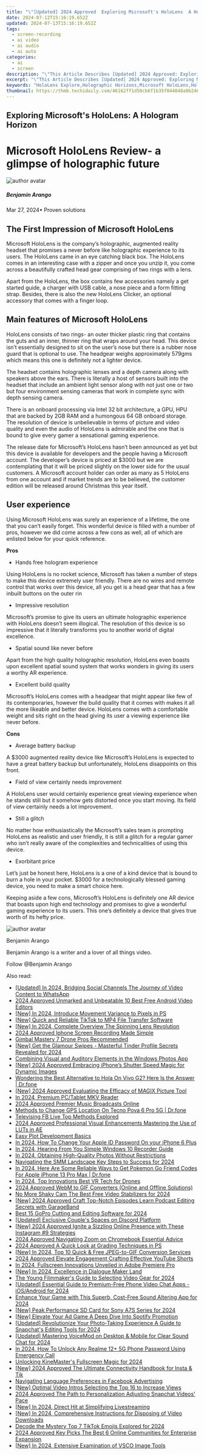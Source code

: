 ```yaml
---
title: "\"[Updated] 2024 Approved  Exploring Microsoft's HoloLens  A Hologram Horizon\""
date: 2024-07-12T15:16:19.652Z
updated: 2024-07-13T15:16:19.652Z
tags: 
  - screen-recording
  - ai video
  - ai audio
  - ai auto
categories: 
  - ai
  - screen
description: "\"This Article Describes [Updated] 2024 Approved: Exploring Microsoft's HoloLens: A Hologram Horizon\""
excerpt: "\"This Article Describes [Updated] 2024 Approved: Exploring Microsoft's HoloLens: A Hologram Horizon\""
keywords: "HoloLens Explore,Holographic Horizons,Microsoft HoloLens,HoloLens Hologram,Innovative HoloTech,Virtual Reality Holo,HoloLens Technology"
thumbnail: https://thmb.techidaily.com/46162ff1d50cb6f1b35f044048a0b2464ebecd738e59505ca40bf7c4a2c48673.png
---
```


## Exploring Microsoft's HoloLens: A Hologram Horizon

# Microsoft HoloLens Review- a glimpse of holographic future

![author avatar](https://images.wondershare.com/filmora/article-images/benjamin-arango-author.jpg)

##### Benjamin Arango

 Mar 27, 2024• Proven solutions

## The First Impression of Microsoft HoloLens

 Microsoft HoloLens is the company’s holographic, augmented reality headset that promises a never before like holographic experience to its users. The HoloLens came in an eye catching black box. The HoloLens comes in an interesting case with a zipper and once you unzip it, you come across a beautifully crafted head gear comprising of two rings with a lens.

 Apart from the HoloLens, the box contains few accessories namely a get started guide, a charger with USB cable, a nose piece and a form fitting strap. Besides, there is also the new HoloLens Clicker, an optional accessory that comes with a finger loop.

## Main features of Microsoft HoloLens

 HoloLens consists of two rings- an outer thicker plastic ring that contains the guts and an inner, thinner ring that wraps around your head. This device isn’t essentially designed to sit on the user’s nose but there is a rubber nose guard that is optional to use. The headgear weighs approximately 579gms which means this one is definitely not a lighter device.

 The headset contains holographic lenses and a depth camera along with speakers above the ears. There is literally a host of sensors built into the headset that include an ambient light sensor along with not just one or two but four environment sensing cameras that work in complete sync with depth sensing camera.

 There is an onboard processing via Intel 32 bit architecture, a GPU, HPU that are backed by 2GB RAM and a humongous 64 GB onboard storage. The resolution of device is unbelievable in terms of picture and video quality and even the audio of HoloLens is admirable and the one that is bound to give every gamer a sensational gaming experience.

 The release date for Microsoft’s HoloLens hasn’t been announced as yet but this device is available for developers and the people having a Microsoft account. The developer’s device is priced at $3000 but we are contemplating that it will be priced slightly on the lower side for the usual customers. A Microsoft account holder can order as many as 5 HoloLens from one account and if market trends are to be believed, the customer edition will be released around Christmas this year itself.

## User experience

 Using Microsoft HoloLens was surely an experience of a lifetime, the one that you can’t easily forget. This wonderful device is filled with a number of pros, however we did come across a few cons as well, all of which are enlisted below for your quick reference.

**Pros**

* Hands free hologram experience

 Using HoloLens is no rocket science, Microsoft has taken a number of steps to make this device extremely user friendly. There are no wires and remote control that works over this device, all you get is a head gear that has a few inbuilt buttons on the outer rin

* Impressive resolution

 Microsoft’s promise to give its users an ultimate holographic experience with HoloLens doesn’t seem illogical. The resolution of this device is so impressive that it literally transforms you to another world of digital excellence.

* Spatial sound like never before

 Apart from the high quality holographic resolution, HoloLens even boasts upon excellent spatial sound system that works wonders in giving its users a worthy AR experience.

* Excellent build quality

 Microsoft’s HoloLens comes with a headgear that might appear like few of its contemporaries, however the build quality that it comes with makes it all the more likeable and better device. HoloLens comes with a comfortable weight and sits right on the head giving its user a viewing experience like never before.

**Cons**

* Average battery backup

 A $3000 augmented reality device like Microsoft’s HoloLens is expected to have a great battery backup but unfortunately, HoloLens disappoints on this front.

* Field of view certainly needs improvement

 A HoloLens user would certainly experience great viewing experience when he stands still but it somehow gets distorted once you start moving. Its field of view certainly needs a lot improvement.

* Still a glitch

 No matter how enthusiastically the Microsoft’s sales team is prompting HoloLens as realistic and user friendly, it is still a glitch for a regular gamer who isn’t really aware of the complexities and technicalities of using this device.

* Exorbitant price

 Let’s just be honest here, HoloLens is a one of a kind device that is bound to burn a hole in your pocket. $3000 for a technologically blessed gaming device, you need to make a smart choice here.

 Keeping aside a few cons, Microsoft’s HoloLens is definitely one AR device that boasts upon high end technology and promises to give a wonderful gaming experience to its users. This one’s definitely a device that gives true worth of its hefty price.

![author avatar](https://images.wondershare.com/filmora/article-images/benjamin-arango-author.jpg)

Benjamin Arango

Benjamin Arango is a writer and a lover of all things video.

Follow @Benjamin Arango


<ins class="adsbygoogle"
     style="display:block"
     data-ad-format="autorelaxed"
     data-ad-client="ca-pub-7571918770474297"
     data-ad-slot="1223367746"></ins>



<ins class="adsbygoogle"
     style="display:block"
     data-ad-client="ca-pub-7571918770474297"
     data-ad-slot="8358498916"
     data-ad-format="auto"
     data-full-width-responsive="true"></ins>




<span class="atpl-alsoreadstyle">Also read:</span>
<div><ul>
<li><a href="https://twitter-videos.techidaily.com/updated-in-2024-bridging-social-channels-the-journey-of-video-content-to-whatsapp/"><u>[Updated] In 2024, Bridging Social Channels  The Journey of Video Content to WhatsApp</u></a></li>
<li><a href="https://video-content-creator.techidaily.com/2024-approved-unmarked-and-unbeatable-10-best-free-android-video-editors/"><u>2024 Approved Unmarked and Unbeatable 10 Best Free Android Video Editors</u></a></li>
<li><a href="https://fox-cloud.techidaily.com/new-in-2024-introduce-movement-variance-to-pixels-in-ps/"><u>[New] In 2024, Introduce Movement Variance to Pixels in PS</u></a></li>
<li><a href="https://tiktok-videos.techidaily.com/new-quick-and-reliable-tiktok-to-mp4-file-transfer-software/"><u>[New] Quick and Reliable TikTok to MP4 File Transfer Software</u></a></li>
<li><a href="https://fox-cloud.techidaily.com/new-in-2024-complete-overview-the-spinning-lens-revolution/"><u>[New] In 2024, Complete Overview  The Spinning Lens Revolution</u></a></li>
<li><a href="https://screen-activity-recording.techidaily.com/2024-approved-iphone-screen-recording-made-simple/"><u>2024 Approved  Iphone Screen Recording Made Simple</u></a></li>
<li><a href="https://fox-cloud.techidaily.com/gimbal-mastery-7-drone-pros-recommended/"><u>Gimbal Mastery  7 Drone Pros Recommended</u></a></li>
<li><a href="https://fox-cloud.techidaily.com/new-get-the-glamour-swipes-masterful-tinder-profile-secrets-revealed-for-2024/"><u>[New] Get the Glamour Swipes - Masterful Tinder Profile Secrets Revealed for 2024</u></a></li>
<li><a href="https://fox-cloud.techidaily.com/combining-visual-and-auditory-elements-in-the-windows-photos-app/"><u>Combining Visual and Auditory Elements in the Windows Photos App</u></a></li>
<li><a href="https://fox-cloud.techidaily.com/new-2024-approved-embracing-iphones-shutter-speed-magic-for-dynamic-images/"><u>[New] 2024 Approved  Embracing iPhone’s Shutter Speed Magic for Dynamic Images</u></a></li>
<li><a href="https://fake-location.techidaily.com/wondering-the-best-alternative-to-hola-on-vivo-g2-here-is-the-answer-drfone-by-drfone-virtual-android/"><u>Wondering the Best Alternative to Hola On Vivo G2? Here Is the Answer | Dr.fone</u></a></li>
<li><a href="https://fox-cloud.techidaily.com/new-2024-approved-evaluating-the-efficacy-of-magix-picture-tool/"><u>[New] 2024 Approved  Evaluating the Efficacy of MAGIX Picture Tool</u></a></li>
<li><a href="https://fox-cloud.techidaily.com/in-2024-premium-pctablet-mkv-reader/"><u>In 2024, Premium PC/Tablet MKV Reader</u></a></li>
<li><a href="https://fox-cloud.techidaily.com/2024-approved-premier-music-broadcasts-online/"><u>2024 Approved  Premier Music Broadcasts Online</u></a></li>
<li><a href="https://fake-location.techidaily.com/methods-to-change-gps-location-on-tecno-pova-6-pro-5g-drfone-by-drfone-virtual-android/"><u>Methods to Change GPS Location On Tecno Pova 6 Pro 5G | Dr.fone</u></a></li>
<li><a href="https://facebook-videos.techidaily.com/televising-fb-live-top-methods-explored/"><u>Televising FB Live  Top Methods Explored</u></a></li>
<li><a href="https://extra-skills.techidaily.com/2024-approved-professional-visual-enhancements-mastering-the-use-of-luts-in-ae/"><u>2024 Approved  Professional Visual Enhancements  Mastering the Use of LUTs in AE</u></a></li>
<li><a href="https://fox-cloud.techidaily.com/easy-plot-development-basics/"><u>Easy Plot Development Basics</u></a></li>
<li><a href="https://ios-unlock.techidaily.com/in-2024-how-to-change-your-apple-id-password-on-your-iphone-6-plus-by-drfone-ios/"><u>In 2024, How To Change Your Apple ID Password On your iPhone 6 Plus</u></a></li>
<li><a href="https://fox-cloud.techidaily.com/in-2024-hearing-from-you-simple-windows-10-recorder-guide/"><u>In 2024, Hearing From You  Simple Windows 10 Recorder Guide</u></a></li>
<li><a href="https://fox-cloud.techidaily.com/in-2024-obtaining-high-quality-photos-without-restrictions/"><u>In 2024, Obtaining High-Quality Photos Without Restrictions</u></a></li>
<li><a href="https://fox-cloud.techidaily.com/navigating-the-smm-landscape-key-steps-to-success-for-2024/"><u>Navigating the SMM Landscape  Key Steps to Success for 2024</u></a></li>
<li><a href="https://ios-pokemon-go.techidaily.com/in-2024-here-are-some-reliable-ways-to-get-pokemon-go-friend-codes-for-apple-iphone-13-pro-max-drfone-by-drfone-virtual-ios/"><u>In 2024, Here Are Some Reliable Ways to Get Pokemon Go Friend Codes For Apple iPhone 13 Pro Max | Dr.fone</u></a></li>
<li><a href="https://fox-cloud.techidaily.com/in-2024-top-innovations-best-vr-tech-for-drones/"><u>In 2024, Top Innovations  Best VR Tech for Drones</u></a></li>
<li><a href="https://ai-editing-video.techidaily.com/2024-approved-webm-to-gif-converters-online-and-offline-solutions/"><u>2024 Approved WebM to GIF Converters (Online and Offline Solutions)</u></a></li>
<li><a href="https://video-creation-software.techidaily.com/no-more-shaky-cam-the-best-free-video-stabilizers-for-2024/"><u>No More Shaky Cam The Best Free Video Stabilizers for 2024</u></a></li>
<li><a href="https://fox-cloud.techidaily.com/new-2024-approved-craft-top-notch-episodes-learn-podcast-editing-secrets-with-garageband/"><u>[New] 2024 Approved  Craft Top-Notch Episodes  Learn Podcast Editing Secrets with GarageBand</u></a></li>
<li><a href="https://fox-cloud.techidaily.com/best-15-gopro-cutting-and-editing-software-for-2024/"><u>Best 15 GoPro Cutting and Editing Software for 2024</u></a></li>
<li><a href="https://discord-videos.techidaily.com/updated-exclusive-couples-spaces-on-discord-platform/"><u>[Updated] Exclusive Couple's Spaces on Discord Platform</u></a></li>
<li><a href="https://fox-cloud.techidaily.com/new-2024-approved-ignite-a-sizzling-online-presence-with-these-instagram-9-strategies/"><u>[New] 2024 Approved  Ignite a Sizzling Online Presence with These Instagram #9 Strategies</u></a></li>
<li><a href="https://article-posts.techidaily.com/2024-approved-navigating-zoom-on-chromebook-essential-advice/"><u>2024 Approved  Navigating Zoom on Chromebook  Essential Advice</u></a></li>
<li><a href="https://extra-information.techidaily.com/2024-approved-a-quick-look-at-grading-techniques-in-ps/"><u>2024 Approved  A Quick Look at Grading Techniques in PS</u></a></li>
<li><a href="https://fox-cloud.techidaily.com/new-in-2024-top-10-quick-and-free-jpeg-to-gif-conversion-services/"><u>[New] In 2024, Top 10 Quick & Free JPEG-to-GIF Conversion Services</u></a></li>
<li><a href="https://youtube-video-recordings.techidaily.com/2024-approved-elevate-engagement-crafting-effective-youtube-shorts/"><u>2024 Approved  Elevate Engagement  Crafting Effective YouTube Shorts</u></a></li>
<li><a href="https://fox-cloud.techidaily.com/in-2024-fullscreen-innovations-unveiled-in-adobe-premiere-pro/"><u>In 2024, Fullscreen Innovations Unveiled in Adobe Premiere Pro</u></a></li>
<li><a href="https://fox-cloud.techidaily.com/new-in-2024-excellence-in-dialogue-maker-land/"><u>[New] In 2024, Excellence in Dialogue Maker Land</u></a></li>
<li><a href="https://youtube-data.techidaily.com/oung-filmmakers-guide-to-selecting-video-gear-for-2024/"><u>The Young Filmmaker's Guide to Selecting Video Gear for 2024</u></a></li>
<li><a href="https://screen-video-capture.techidaily.com/updated-essential-guide-to-premium-free-phone-video-chat-apps-iosandroid-for-2024/"><u>[Updated] Essential Guide to Premium-Free Phone Video Chat Apps - iOS/Android for 2024</u></a></li>
<li><a href="https://fox-cloud.techidaily.com/enhance-your-game-with-this-superb-cost-free-sound-altering-app-for-2024/"><u>Enhance Your Game with This Superb, Cost-Free Sound Altering App for 2024</u></a></li>
<li><a href="https://fox-cloud.techidaily.com/new-peak-performance-sd-card-for-sony-a7s-series-for-2024/"><u>[New] Peak Performance SD Card for Sony A7S Series for 2024</u></a></li>
<li><a href="https://fox-links.techidaily.com/new-elevate-your-ad-game-a-deep-dive-into-spotify-promotion/"><u>[New] Elevate Your Ad Game  A Deep Dive Into Spotify Promotion</u></a></li>
<li><a href="https://snapchat-videos.techidaily.com/updated-revolutionize-your-photo-taking-experience-a-guide-to-snapchats-editing-tools-for-2024/"><u>[Updated] Revolutionize Your Photo-Taking Experience  A Guide to Snapchat's Editing Tools for 2024</u></a></li>
<li><a href="https://discord-videos.techidaily.com/updated-mastering-voicemod-on-desktop-and-mobile-for-clear-sound-chat-for-2024/"><u>[Updated] Mastering VoiceMod on Desktop & Mobile for Clear Sound Chat for 2024</u></a></li>
<li><a href="https://easy-unlock-android.techidaily.com/in-2024-how-to-unlock-any-realme-12plus-5g-phone-password-using-emergency-call-by-drfone-android/"><u>In 2024, How To Unlock Any Realme 12+ 5G Phone Password Using Emergency Call</u></a></li>
<li><a href="https://article-knowledge.techidaily.com/unlocking-kinemasters-fullscreen-magic-for-2024/"><u>Unlocking KineMaster's Fullscreen Magic for 2024</u></a></li>
<li><a href="https://fox-cloud.techidaily.com/new-2024-approved-the-ultimate-connectivity-handbook-for-insta-and-tik/"><u>[New] 2024 Approved  The Ultimate Connectivity Handbook for Insta & Tik</u></a></li>
<li><a href="https://facebook.techidaily.com/navigating-language-preferences-in-facebook-advertising/"><u>Navigating Language Preferences in Facebook Advertising</u></a></li>
<li><a href="https://youtube-webster.techidaily.com/ptimal-video-intros-selecting-the-top-16-to-increase-views/"><u>[New] Optimal Video Intros  Selecting the Top 16 to Increase Views</u></a></li>
<li><a href="https://fox-cloud.techidaily.com/2024-approved-the-path-to-personalization-adjusting-snapchat-videos-pace/"><u>2024 Approved  The Path to Personalization  Adjusting Snapchat Videos' Pace</u></a></li>
<li><a href="https://fox-cloud.techidaily.com/new-in-2024-direct-hit-at-simplifying-livestreaming/"><u>[New] In 2024, Direct Hit at Simplifying Livestreaming</u></a></li>
<li><a href="https://facebook-video-share.techidaily.com/new-in-2024-comprehensive-instructions-for-disposing-of-video-downloads/"><u>[New] In 2024, Comprehensive Instructions for Disposing of Video Downloads</u></a></li>
<li><a href="https://tiktok-video-recordings.techidaily.com/decode-the-mystery-top-7-tiktok-emojis-explored-for-2024/"><u>Decode the Mystery  Top 7 TikTok Emojis Explored for 2024</u></a></li>
<li><a href="https://fox-cloud.techidaily.com/2024-approved-key-picks-the-best-6-online-communities-for-enterprise-expansion/"><u>2024 Approved  Key Picks  The Best 6 Online Communities for Enterprise Expansion</u></a></li>
<li><a href="https://fox-cloud.techidaily.com/new-in-2024-extensive-examination-of-vsco-image-tools/"><u>[New] In 2024, Extensive Examination of VSCO Image Tools</u></a></li>
</ul></div>

